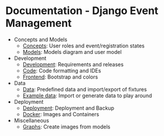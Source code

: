 # Documentation - Django Event Management

- Concepts and Models
  - [Concepts](concepts.md): User roles and event/registration states
  - [Models](models.md): Models diagram and user model
- Development
  - [Development](development.md): Requirements and releases
  - [Code](code.md): Code formatting and IDEs
  - [Frontend](frontend.md): Bootstrap and colors
- Data
  - [Data](data.md): Predefined data and import/export of fixtures
  - [Example data](example-data.md): Import or generate data to play around
- Deployment
  - [Deployment](deployment.md): Deployment and Backup
  - [Docker](docker.md): Images and Containers
- Miscellaneous
  - [Graphs](graphs.md): Create images from models
